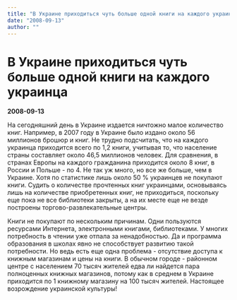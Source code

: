 ```yaml
---
title: "В Украине приходиться чуть больше одной книги на каждого украинца"
date: "2008-09-13"
author: ""
---
```


# В Украине приходиться чуть больше одной книги на каждого украинца

**2008-09-13** 

На сегодняшний день в Украине издается ничтожно малое количество книг. Например, в 2007 году в Украине было издано около 56 миллионов брошюр и книг. Не трудно подсчитать, что на каждого украинца приходится всего по 1,2 книги, учитывая то, что население страны составляет около 46,5 миллионов человек. Для сравнения, в странах Европы на каждого гражданина приходится около 8 книг, в России и Польше - по 4. Не так уж много, но все же больше, чем в Украине. Хотя по статистике лишь около 50 % украинцев не покупают книги. Судить о количестве прочтенных книг украинцами, основываясь лишь на количестве приобретенных книг, не приходиться, поскольку еще пока не все библиотеки закрыты, а на их месте еще не везде построены торгово-развлекательные центры.

Книги не покупают по нескольким причинам. Одни пользуются ресурсами Интернета, электронными книгами, библиотеками. У многих потребность в чтении уже отпала за ненадобностью. Да и программа образования в школах явно не способствует развитию такой потребности. Но ведь есть еще одна проблема - отсутствие доступа к книжным магазинам и цены на книги. В обычном городе - районном центре с населением 70 тысяч жителей едва ли найдется пара полноценных книжных магазинов, потому как в среднем в Украине приходится по 1 книжному магазину на 100 тысяч жителей. Настоящее возрождение украинской культуры!
